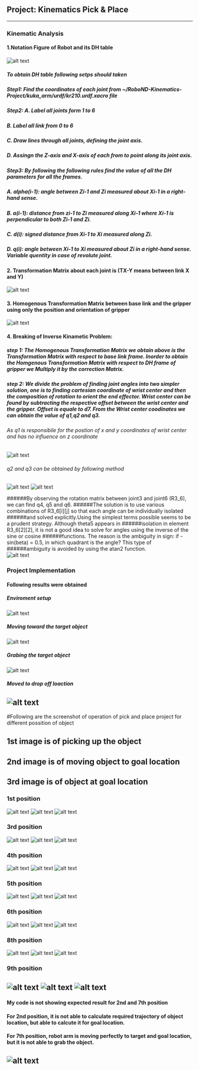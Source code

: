 ## Project: Kinematics Pick & Place
---
[image1]: ./misc_images/DH_table.jpg
[image2]: ./misc_images/joint_tanformation_matrix.png
[image3]: ./misc_images/homo_trans_base_gripper.jpg 
[image4]: ./misc_images/theta1.jpg 
[image5]: ./misc_images/tri.png
[image11]: ./misc_images/theta2andtheta3.jpg 
[image6]: ./misc_images/R3_6.png
[image7]: ./misc_images/misc2.png
[image8]: ./misc_images/Capture1.png
[image9]: ./misc_images/Capture2.png
[image10]: ./misc_images/Capture4.png
[image33]: ./misc_images/Capture2.png
[image34]: ./misc_images/Capture4.png
[image35]: ./misc_images/misc2.png
[image12]: ./misc_images/1st.png
[image13]: ./misc_images/1st_moving_tar.png
[image14]: ./misc_images/1st_target_pos.png
[image15]: ./misc_images/3rd.png
[image16]: ./misc_images/3rd_moving_tar.png
[image17]: ./misc_images/3rd_target_pos.png
[image18]: ./misc_images/4th.png
[image19]: ./misc_images/4th_moving_tar.png
[image20]: ./misc_images/4th_target_pos.png
[image21]: ./misc_images/5th.png
[image22]: ./misc_images/5th_moving_tar.png
[image23]: ./misc_images/5th_target_pos.png
[image24]: ./misc_images/6th.png
[image25]: ./misc_images/6th_moving_tar.png
[image26]: ./misc_images/6th_target_pos.png
[image27]: ./misc_images/8th.png
[image28]: ./misc_images/8th_moving_tar.png
[image29]: ./misc_images/8th_target_pos.png
[image30]: ./misc_images/7th.png
### Kinematic Analysis
#### 1.Notation Figure of Robot and its DH table 

![alt text][image1]

##### To obtain DH table following setps should taken
##### Step1: Find the coordinates of each joint from ~/RoboND-Kinematics-Project/kuka_arm/urdf/kr210.urdf.xacro file 
##### Step2: A. Label all joints form 1 to 6
#####        B. Label all link from 0 to 6
#####        C. Draw lines through all joints, defining the joint axis. 
#####        D. Assingn the Z-axis and X-axis of each from to point along its joint axis. 
##### Step3: By following the following rules find the value of all the DH parameters for all the frames. 
#####        A. alpha(i-1): angle between Zi-1 and Zi measured about Xi-1 in a right-hand sense.
#####        B. a(i-1): distance from zi-1 to Zi measured along Xi-1 where Xi-1 is perpendicular to both Zi-1 and Zi.
#####        C. d(i): signed distance from Xi-1 to Xi measured along Zi.
#####        D. q(i): angle between Xi-1 to Xi measured about Zi in a right-hand sense. Variable quentity in case of revolute joint.


#### 2. Transformation Matrix about each joint is (TX-Y means between link X and Y)

![alt text][image2]

#### 3. Homogenous Transformation Matrix between base link and the gripper using only the position and orientation of gripper 

![alt text][image3]

#### 4. Breaking of Inverse Kinametic Problem:
##### step 1: The Homogenous Transformation Matrix we obtain above is the Transformation Matrix with respect to base link frame. Inorder to obtain the Homgenous Transformation Matrix with respect to DH frame of gripper we Multiply it by the correction Matrix.
##### step 2: We divide the problem of finding joint angles into two simpler solution, one is to finding cartesian coordinate of wrist center and then the composition of rotation to orient the end effector. Wrist center can be found by subtracting the respective offset between the wrist center and the gripper. Offset is equale to d7. From the Wrist center coodinates we can obtain the value of q1,q2 and q3.  
###### As q1 is responsibile for the postion of x and y coordinates of wrist center and has no influence on z coordinate 
![alt text][image4] 
###### q2 and q3 can be obtained by following method
![alt text][image5]
![alt text][image11]

######By observing the rotation matrix between joint3 and joint6 (R3_6), we can find q4, q5 and q6.
######The solution is to use various combinations of R3_6[i][j] so that each angle can be individually isolated 
######and solved explicitly.Using the simplest terms possible seems to be a prudent strategy. Although theta5 appears in
######isolation in element R3_6[2][2], it is not a good idea to solve for angles using the inverse of the sine or cosine 
######functions. The reason is the ambiguity in sign: if -sin(beta) = 0.5, in which quadrant is the angle? This type of 
######ambiguity is avoided by using the atan2 function.    
![alt text][image6]

### Project Implementation

#### Following results were obtained 
##### Enviroment setup
![alt text][image7] 
##### Moving toward the target object 
![alt text][image8]
##### Grabing the target object 
![alt text][image9]
##### Moved to drop off loaction
![alt text][image10]
---
#Following are the screenshot of operation of pick and place project for different possition of object  
## 1st image is of picking up the object 
## 2nd image is of moving object to goal location
## 3rd image is of object at goal location 

### 1st position 
![alt text][image12]
![alt text][image13]
![alt text][image14]
### 3rd position
![alt text][image15]
![alt text][image16]
![alt text][image17]
### 4th position 
![alt text][image18]
![alt text][image19]
![alt text][image20]
### 5th position 
![alt text][image21]
![alt text][image22]
![alt text][image23]
### 6th position
![alt text][image24]
![alt text][image25]
![alt text][image26]
### 8th position 
![alt text][image27]
![alt text][image28]
![alt text][image29]
### 9th position 
![alt text][image33]
![alt text][image34]
![alt text][image35]
---
#### My code is not showing expected result for 2nd and 7th position 
#### For 2nd position, it is not able to calculate required trajectory of object location, but able to calcute it for goal location.
#### For 7th position, robot arm is moving perfectly to target and goal location, but it is not able to grab the object. 
![alt text][image30]
---







 













